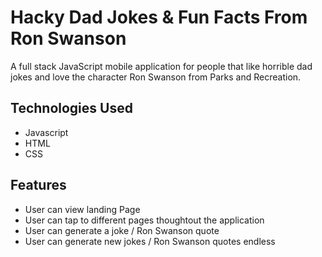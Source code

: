 
# Hacky Dad Jokes & Fun Facts From Ron Swanson 
 
A full stack JavaScript mobile application for people that like horrible dad jokes and love the character Ron Swanson from Parks and Recreation.   

## Technologies Used 
- Javascript 
- HTML
- CSS  

## Features 
- User can view landing Page 
- User can tap to different pages thoughtout the application
- User can generate a joke / Ron Swanson quote
- User can generate new jokes / Ron Swanson quotes endless

 
